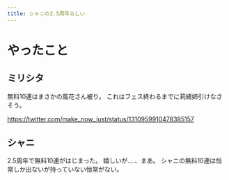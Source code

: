```yaml
---
title: シャニの2.5周年らしい
---
```


# やったこと

## ミリシタ

無料10連はまさかの風花さん被り。
これはフェス終わるまでに莉緒姉引けなさそう。

<https://twitter.com/make_now_just/status/1310959910478385157>

## シャニ

2.5周年で無料10連がはじまった。
嬉しいが‥‥、まあ。
シャニの無料10連は恒常しか出ないが持っていない恒常がない。
